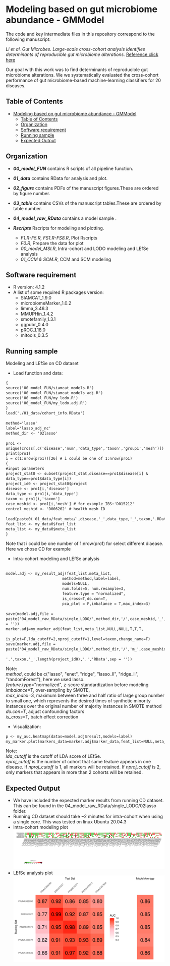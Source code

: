 # Modeling based on gut microbiome abundance - GMModel

The code and key intermediate files in this repository correspond to the following manuscript:

 _Li et al. Gut Microbes. Large-scale cross-cohort analysis identifies determinants of reproducible gut microbiome alterations._ [Reference click here](https://)
  
Our goal with this work was to find determinants of reproducible gut microbiome alterations. We we systematically evaluated the cross-cohort performance of gut microbiome-based machine-learning classifiers for 20 diseases. 

## Table of Contents

- [Modeling based on gut microbiome abundance - GMModel](#modeling-based-on-gut-microbiome-abundance---gmmodel)
  - [Table of Contents](#table-of-contents)
  - [Organization](#organization)
  - [Software requirement](#software-requirement)
  - [Running sample](#running-sample)
  - [Expected Output](#expected-output)


## Organization
* _**00_model_FUN**_ contains R scripts of all pipeline function. 

* _**01_data**_ contains RData for analysis and plot.

* _**02_figure**_ contains PDFs of the manuscript figures.These are ordered by figure number.

* _**03_table**_ contains CSVs of the manuscript tables.These are ordered by table number.

* _**04_model_raw_RData**_ contains a model sample .
  
* _**Rscripts**_ Rscripts for modeling and plotting. 
  * _F1.R-F5.R, FS1.R-FS8.R_,  Plot Rscripts
  * _F0.R_, Prepare the data for plot
  * _00_model_MSI.R_, Intra-cohort and LODO modeling and LEfSe analysis
  * _01_CCM & SCM.R_, CCM and SCM modeling


## Software requirement
  * R version: 4.1.2
  * A list of some required R packages version:
    * SIAMCAT_1.9.0 
    * microbiomeMarker_1.0.2
    * limma_3.46.3
    * MMUPHin_1.4.2
    * smotefamily_1.3.1
    * ggpubr_0.4.0
    * pROC_1.18.0
    * mltools_0.3.5

  
## Running sample
Modeling and LEfSe on CD dataset
  * Load function and data:
  ```
{
  source('00_model_FUN/siamcat_models.R')
  source('00_model_FUN/siamcat_models_adj.R')
  source('00_model_FUN/my_lodo.R')
  source('00_model_FUN/my_lodo.adj.R')
}
load('./01_data/cohort_info.RData')

method='lasso'
label='lasso_adj_nc'
method_dir <- '02lasso'

pro1 <- unique(cross[,c('disease','num','data_type','taxon','group1','mesh')])
print(pro1)
i = c(1:nrow(pro1))[26] # i could be one of 1:nrow(pro1)
{  
  #input parameters
  project_stat0 <- subset(project_stat,disease==pro1$disease[i] & data_type==pro1$data_type[i])
  project_id0 <- project_stat0$project
  disease <- pro1[i,'disease'] 
  data_type <- pro1[i,'data_type'] 
  taxon <- pro1[i,'taxon'] 
  case_meshid <- pro1[i,'mesh'] # for example IBS:'D015212'
  control_meshid <- 'D006262' # health mesh ID
  
  load(paste0('01_data/feat_meta/',disease,'_',data_type,'_',taxon,'.RData'))
  feat_list <- my_data0$feat_list
  meta_list <- my_data0$meta_list
}   
```
Note that i could be one number of 1:nrow(pro1) for select different diaease. Here we chose CD for example
  * Intra-cohort modeling and LEfSe analysis
  ```   

model.adj <- my_result_adj(feat_list,meta_list,
                           method=method,label=label,
                           models=NULL,
                           num.folds=5, num.resample=3,
                           feature.type = "normalized",
                           is_cross=T,do.con=T,
                           pca_plot = F,imbalance = T,max_index=3)

  save(model.adj,file = paste('04_model_raw_RData/single_LODO/',method_dir,'/',case_meshid,'_',data_type,'.',taxon,'_',length(project_id0),'.','RData',sep = ''))
  marker.adj=my_marker_adj(feat_list,meta_list,NULL,NULL,T,T,T,
                           is_plot=F,lda_cutoff=2,nproj_cutoff=1,level=taxon,change_name=F)
  save(marker.adj,file = paste('04_model_raw_RData/single_LODO/',method_dir,'/','m_',case_meshid,'_',data_type,
                               '.',taxon,'_',length(project_id0),'.','RData',sep = ''))
  ```
Note:  
_method_, could be c("lasso", "enet", "ridge", "lasso_ll", "ridge_ll", "randomForest"), here we used lasso.   
 _feature.type_="normalized", z-score standardization before modeling  
 _imbalance_=T,  over-sampling by SMOTE,   
 _max_index_=3,  maximum between three and half ratio of large group number to small one, which represents the desired times of synthetic minority instances over the original number of majority instances in SMOTE method  
 _do.con=T_, adjust confounding factors  
 _is_cross_=T, batch effect correction  
 
 
  
  * Visualization:
  ```
p <- my_auc.heatmap(datas=model.adj$result,models=label)
my_marker.plot(markers_data=marker.adj$marker_data,feat_list=NULL,meta_list=NULL,lda_cutoff=2,nproj_cutoff=2,level=taxon)
```
Note:  
_lda_cutoff_ is the cutoff of LDA score of LEfSe.  
_nproj_cutoff_ is the number of cohort that same feature appears in one disease. If _nproj_cutoff_ is 1, all markers will be retained. If _nproj_cutoff_ is 2, only markers that appears in more than 2 cohorts will be retained.

## Expected Output

  * We have included the expected marker results from running CD dataset. This can be found in the 04_model_raw_RData/single_LODO/02lasso folder.
  * Running CD dataset should take ~2 minutes for intra-cohort when using a single core.
  This was tested on linux Ubuntu 20.04.3
  * Intra-cohort modeling plot   
  ![image](02_figure/marker.svg)
  * LEfSe analysis plot   
  ![image](02_figure/intra-cohort_model.svg)
  

